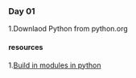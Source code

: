 ### Day 01
1.Downlaod Python from python.org
#### resources
1.<a href="https://docs.python.org/3/py-modindex.html">Build in modules in python</a>